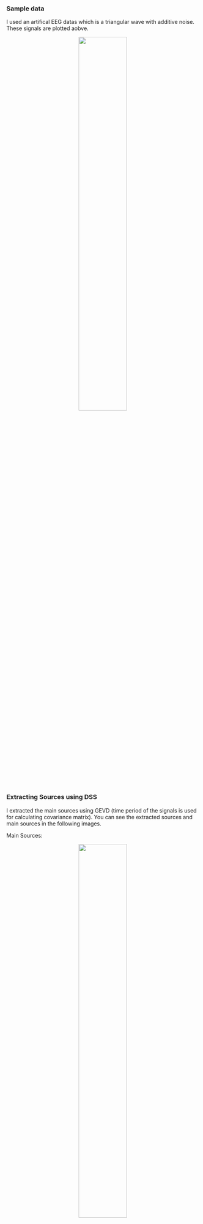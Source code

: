 ### Sample data
I used an artifical EEG datas which is a triangular wave with additive noise. These signals are plotted aobve.

<p align="center">
<img src="https://user-images.githubusercontent.com/50844047/153651005-5c261249-c1d4-4ed6-bb15-ca8fc1767c04.png" width="50%">
</p>

### Extracting Sources using DSS

I extracted the main sources using GEVD (time period of the signals is used for calculating covariance matrix). You can see the extracted sources and main sources in the following images.

Main Sources:
<p align="center">
<img src="https://user-images.githubusercontent.com/50844047/153650889-85f62bf9-774a-4535-9ad1-0661e1549594.png" width="50%">
</p>

Extracted Sources:
<p align="center">
<img src="https://user-images.githubusercontent.com/50844047/153651986-c75f9ff6-2862-4c6f-a5d5-18871e79fb58.png" width="50%">
</p>
